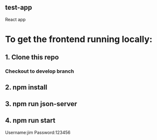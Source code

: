 ## test-app
React app

# To get the frontend running locally:

## 1. Clone this repo
### Checkout to develop branch
## 2. npm install
## 3. npm run json-server
## 4. npm run start

Username:jim
Password:123456